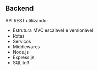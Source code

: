 ## Backend
API REST utilizando:
- Estrutura MVC escalável e versionável
- Rotas
- Serviços
- Middlewares
- Node.js
- Express.js
- SQLite3